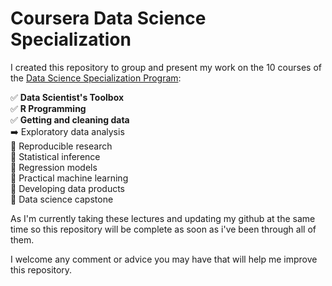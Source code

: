 # Coursera Data Science Specialization
I created this repository to group and present my work on the 10 courses of the [Data Science Specialization Program](https://www.coursera.org/specializations/jhu-data-science#about):  

:white_check_mark: **Data Scientist's Toolbox**  
:white_check_mark: **R Programming**  
:white_check_mark: **Getting and cleaning data**  
:arrow_right: Exploratory data analysis  
:black_square_button: Reproducible research  
:black_square_button: Statistical inference  
:black_square_button: Regression models  
:black_square_button: Practical machine learning  
:black_square_button: Developing data products  
:black_square_button: Data science capstone  

As I'm currently taking these lectures and updating my github at the same time so this repository will be complete as soon as i've been through all of them.

I welcome any comment or advice you may have that will help me improve this repository.
